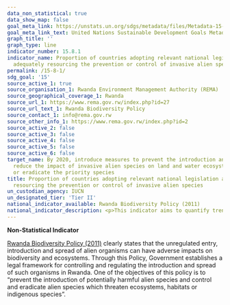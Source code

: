 ```yaml
---
data_non_statistical: true
data_show_map: false
goal_meta_link: https://unstats.un.org/sdgs/metadata/files/Metadata-15-08-01.pdf 
goal_meta_link_text: United Nations Sustainable Development Goals Metadata (pdf 456kB)
graph_title: ''
graph_type: line
indicator_number: 15.8.1
indicator_name: Proportion of countries adopting relevant national legislation and
  adequately resourcing the prevention or control of invasive alien species
permalink: /15-8-1/
sdg_goal: '15'
source_active_1: true
source_organisation_1: Rwanda Environment Management Authority (REMA)
source_geographical_coverage_1: Rwanda
source_url_1: https://www.rema.gov.rw/index.php?id=27
source_url_text_1: Rwanda Biodiversity Policy 
source_contact_1: info@rema.gov.rw 
source_other_info_1: https://www.rema.gov.rw/index.php?id=2 
source_active_2: false
source_active_3: false
source_active_4: false
source_active_5: false
source_active_6: false
target_name: By 2020, introduce measures to prevent the introduction and significantly
  reduce the impact of invasive alien species on land and water ecosystems and control
  or eradicate the priority species
title: Proportion of countries adopting relevant national legislation and adequately
  resourcing the prevention or control of invasive alien species
un_custodian_agency: IUCN
un_designated_tier: 'Tier II'
national_indicator_available: Rwanda Biodiversity Policy (2011)
national_indicator_description: <p>This indicator aims to quantify trends in;</p><p>Part A; Commitment by countries to relevant multinational agreements, specifically;</p><p>(1) National adoption of invasive alien species-relevant international policy.</p><P>(2) Percentage of countries with (a) national strategies for preventing and controlling invasive alien species; and (b) national legislation and policy relevant to invasive alien species.</p><p>Part B; The translation of policy arrangements into action by countries to implement policy and actively prevent and control invasive alien species IAS and the resourcing of this action, specifically;</p>(3) National allocation of resources towards the prevention or control of invasive alien species.
---
```

**Non-Statistical Indicator**

[Rwanda Biodiversity Policy (2011)](https://www.rema.gov.rw/index.php?id=27) clearly states that the unregulated entry, introduction and spread of alien organisms can have adverse impacts on biodiversity and ecosystems. Through this Policy, Government establishes a legal framework for controlling and regulating the introduction and spread of such organisms in Rwanda. One of the objectives of this policy is to “prevent the introduction of potentially harmful alien species and control and eradicate alien species which threaten ecosystems, habitats or indigenous species”. 

